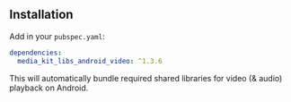 ## Installation

Add in your `pubspec.yaml`:

```yaml
dependencies:
  media_kit_libs_android_video: ^1.3.6
```

This will automatically bundle required shared libraries for video (& audio) playback on Android.
